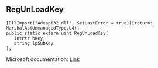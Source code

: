 ## RegUnLoadKey

```
[DllImport("Advapi32.dll", SetLastError = true)][return: MarshalAs(UnmanagedType.U4)]
public static extern uint RegUnLoadKey(
   IntPtr hKey,
   string lpSubKey
);
```

Microsoft documentation: [Link](https://docs.microsoft.com/en-us/windows/win32/api/winreg/nf-winreg-regunloadkeya)
